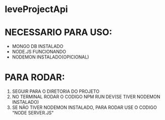 # leveProjectApi


# NECESSARIO PARA USO:

* MONGO DB INSTALADO
* NODE.JS FUNCIONANDO
* NODEMON INSTALADO(OPICIONAL)

# PARA RODAR:
1. SEGUIR PARA O DIRETORIA DO PROJETO
2. NO TERMINAL RODAR O CODIGO NPM RUN DEV(SE TIVER NODEMON INSTALADO)
3. SE NÃO TIVER NODEMON INSTALADO, PARA RODAR USE O CODIGO "NODE SERVER.JS"

